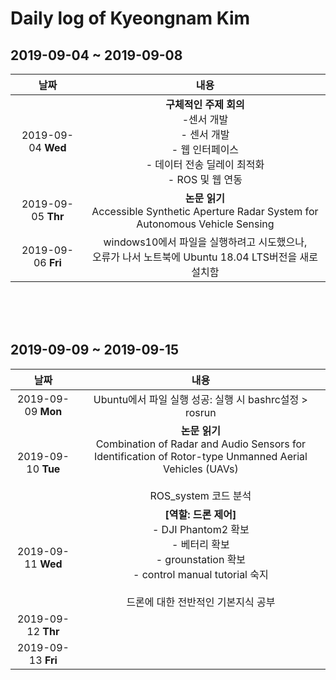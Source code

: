 # Daily log of Kyeongnam Kim

## 2019-09-04 ~ 2019-09-08
|날짜|내용|
|:--:|:--:|
|2019-09-04 **Wed**| **구체적인 주제 회의**<br> -센서 개발<br> - 센서 개발<br> - 웹 인터페이스<br> - 데이터 전송 딜레이 최적화<br> - ROS 및 웹 연동|
|2019-09-05 **Thr**| **논문 읽기**<br>Accessible Synthetic Aperture Radar System for Autonomous Vehicle Sensing|
|2019-09-06 **Fri**|windows10에서 파일을 실행하려고 시도했으나,<br>오류가 나서 노트북에 Ubuntu 18.04 LTS버전을 새로 설치함|

<br><br><br>

## 2019-09-09 ~ 2019-09-15
|날짜|내용|
|:--:|:--:|
|2019-09-09 **Mon**|Ubuntu에서 파일 실행 성공: 실행 시 bashrc설정 > rosrun|
|2019-09-10 **Tue**|**논문 읽기**<br>Combination of Radar and Audio Sensors for Identification of Rotor-type Unmanned Aerial Vehicles (UAVs)<br><br>ROS_system 코드 분석|
|2019-09-11 **Wed**|**[역할: 드론 제어]**<br> - DJI Phantom2 확보<br> - 베터리 확보 <br> - grounstation 확보 <br> - control manual tutorial 숙지<br><br>드론에 대한 전반적인 기본지식 공부|
|2019-09-12 **Thr**||
|2019-09-13 **Fri**||
